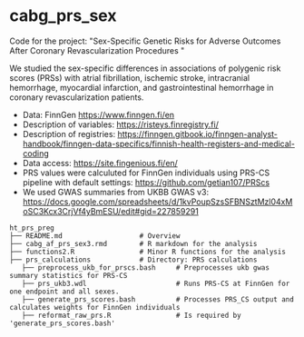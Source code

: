 # cabg_prs_sex
Code for the project: "Sex-Specific Genetic Risks for Adverse Outcomes  After Coronary Revascularization Procedures "

We studied the sex-specific differences in associations of polygenic risk scores (PRSs) with atrial fibrillation, ischemic stroke, intracranial hemorrhage, myocardial infarction, and gastrointestinal hemorrhage in coronary revascularization patients. 

* Data: FinnGen https://www.finngen.fi/en
* Description of variables: https://risteys.finregistry.fi/
* Description of registries: https://finngen.gitbook.io/finngen-analyst-handbook/finngen-data-specifics/finnish-health-registers-and-medical-coding
* Data access: https://site.fingenious.fi/en/
* PRS values were calculuted for FinnGen individuals using PRS-CS pipeline with default settings: https://github.com/getian107/PRScs
* We used GWAS summaries from UKBB GWAS v3: https://docs.google.com/spreadsheets/d/1kvPoupSzsSFBNSztMzl04xMoSC3Kcx3CrjVf4yBmESU/edit#gid=227859291

```
ht_prs_preg
├── README.md                   # Overview
├── cabg_af_prs_sex3.rmd        # R markdown for the analysis
├── functions2.R                # Minor R functions for the analysis
├── prs_calculations            # Directory: PRS calculations
   ├── preprocess_ukb_for_prscs.bash     # Preprocesses ukb gwas summary statistics for PRS-CS
   ├── prs_ukb3.wdl                      # Runs PRS-CS at FinnGen for one endpoint and all sexes.
   ├── generate_prs_scores.bash          # Processes PRS_CS output and calculates weights for FinnGen individuals
   ├── reformat_raw_prs.R                # Is required by 'generate_prs_scores.bash'

```
